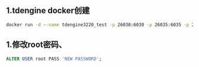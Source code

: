 ## 1.tdengine docker创建
```cmd
docker run -d --name tdengine3220_test -p 26030:6030 -p 26035:6035 -p 26041:6041 tdengine/tdengine:3.2.2.0
```
## 1.修改root密码、
```sql
ALTER USER root PASS 'NEW PASSWORD';
```
